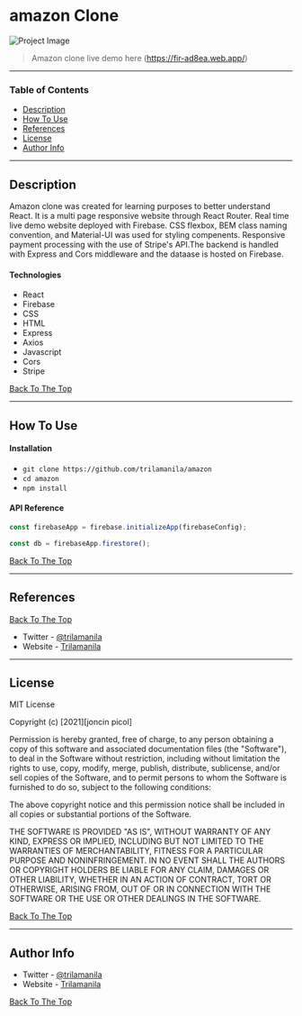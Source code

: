 # amazon Clone

![Project Image](public/demo.png)

> Amazon clone live demo here (https://fir-ad8ea.web.app/)

---

### Table of Contents

- [Description](#description)
- [How To Use](#how-to-use)
- [References](#references)
- [License](#license)
- [Author Info](#author-info)

---

## Description

Amazon clone was created for learning purposes to better understand React. It is a multi page responsive website through React Router. Real time live demo website deployed with Firebase. CSS flexbox, BEM class naming convention, and Material-UI was used for styling compenents. Responsive payment processing with the use of Stripe's API.The backend is handled with Express and Cors middleware and the dataase is hosted on Firebase.

#### Technologies

- React
- Firebase
- CSS
- HTML
- Express
- Axios
- Javascript
- Cors
- Stripe

[Back To The Top](#amazon-clone)

---

## How To Use

#### Installation

- `git clone https://github.com/trilamanila/amazon`
- `cd amazon`
- `npm install`

#### API Reference

```Javascript
const firebaseApp = firebase.initializeApp(firebaseConfig);

const db = firebaseApp.firestore();
```

[Back To The Top](#amazon-clone)

---

## References

[Back To The Top](#amazon-clone)

- Twitter - [@trilamanila](https://twitter.com/trilamanila)
- Website - [Trilamanila](https://trilamanila.com)

---

## License

MIT License

Copyright (c) [2021][joncin picol]

Permission is hereby granted, free of charge, to any person obtaining a copy
of this software and associated documentation files (the "Software"), to deal
in the Software without restriction, including without limitation the rights
to use, copy, modify, merge, publish, distribute, sublicense, and/or sell
copies of the Software, and to permit persons to whom the Software is
furnished to do so, subject to the following conditions:

The above copyright notice and this permission notice shall be included in all
copies or substantial portions of the Software.

THE SOFTWARE IS PROVIDED "AS IS", WITHOUT WARRANTY OF ANY KIND, EXPRESS OR
IMPLIED, INCLUDING BUT NOT LIMITED TO THE WARRANTIES OF MERCHANTABILITY,
FITNESS FOR A PARTICULAR PURPOSE AND NONINFRINGEMENT. IN NO EVENT SHALL THE
AUTHORS OR COPYRIGHT HOLDERS BE LIABLE FOR ANY CLAIM, DAMAGES OR OTHER
LIABILITY, WHETHER IN AN ACTION OF CONTRACT, TORT OR OTHERWISE, ARISING FROM,
OUT OF OR IN CONNECTION WITH THE SOFTWARE OR THE USE OR OTHER DEALINGS IN THE
SOFTWARE.

[Back To The Top](#amazon-clone)

---

## Author Info

- Twitter - [@trilamanila](https://twitter.com/trilamanila)
- Website - [Trilamanila](https://trilamanila.com)

[Back To The Top](#amazon-clone)
